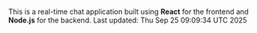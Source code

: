This is a real-time chat application built using **React** for the frontend and **Node.js** for the backend.
Last updated: Thu Sep 25 09:09:34 UTC 2025
